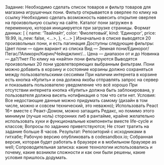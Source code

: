 Задание:
Необходимо сделать список товаров и фильтр товаров для магазина игрушечных пони.
Фильтр открывается в оверлее по клику на ссылку
Необходимо сделать возможность навесить открытие оверлея на произвольную ссылку на сайте.
Каталог пони загружен в переменную, которая инициируется при загрузке страницы.
Формат данных:
[
	{
		name:   ‘Твайлайт’,
		color:  ‘Фиолетовый’,
       kind:   ‘Единорог’,
		price:  19.99,
		is_new: false,
		<...>,
       },
	<...>
]
Изначально в списке выводятся 20 произвольных пони, и есть пагинация
Доступны следующие фильтры:
Цвет пони — один вариант из списка
Вид — Земная пони/Единорог/Пегас/?Аликорн/Кирин/Чейнджлинг/…
Цена — диапазон от и до
Новинка — да?/?нет
По клику на «найти» пони фильтруются
Выводятся произвольных 20 пони удовлетворяющих выбранным фильтрам.
Пони можно добавить в корзину и состояние корзины должно сохраняться между пользовательскими сессиями
При наличии интернета в корзине есть кнопка «Купить» и она должна якобы отправлять запрос на сервер и показывать пользователю уведомление что всё хорошо При отсутствии интернета кнопка «Купить» должна быть заблокирована, у пользователя должна висеть нотификация о том что сети нет.
Условия: Все недостающие данные можно придумать самому (дизайн в том числе, можно и совсем технический, это неважно);
Использовать Рeact 16+ вместе с Реакт-Домом, можно затащить Редакс, но помимо этого минимум (лучше ноль) сторонних либ в рантайме, крайне желательно использовать хуки и функциональные компоненты вместе life-cycle и классов;
Вопросы по заданию приветствуются;
Не стоит тратить на задание больше 8 часов.
Результат:
Репозиторий с исходниками в гитхабе;
Рабочую версию опубликовать в codesandbox.io;
Собранная версия, которая будет работать в браузере и в мобильном браузере as well;
Сопроводительная записка: какие технологии использовались и почему, какие возникли сложности и как они были решены, какие условия пришлось додумать.